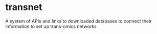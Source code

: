 # transnet
 A system of APIs and links to downloaded databases to connect their information to set up trans-omics networks

